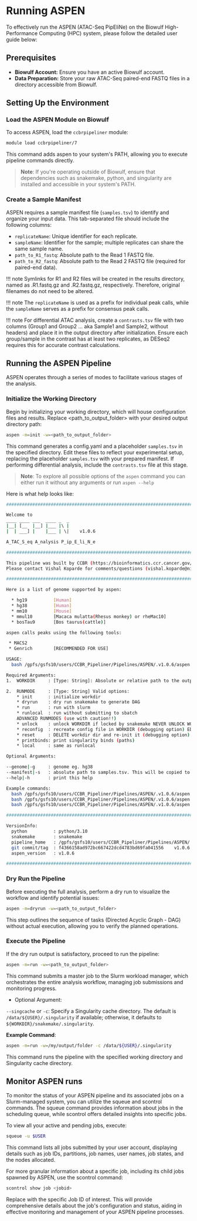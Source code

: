 # Running ASPEN

To effectively run the ASPEN (ATAC-Seq PipEliNe) on the Biowulf High-Performance Computing (HPC) system, please follow the detailed user guide below:


## Prerequisites

- **Biowulf Account:** Ensure you have an active Biowulf account.
- **Data Preparation:** Store your raw ATAC-Seq paired-end FASTQ files in a directory accessible from Biowulf.

## Setting Up the Environment

### Load the ASPEN Module on Biowulf

To access ASPEN, load the `ccbrpipeliner` module:

```bash
module load ccbrpipeliner/7
```

This command adds aspen to your system's PATH, allowing you to execute pipeline commands directly.

> **Note**: If you're operating outside of Biowulf, ensure that dependencies such as snakemake, python, and singularity are installed and accessible in your system's PATH.

### Create a Sample Manifest
ASPEN requires a sample manifest file (`samples.tsv`) to identify and organize your input data. This tab-separated file should include the following columns:

- `replicateName`: Unique identifier for each replicate.
- `sampleName`: Identifier for the sample; multiple replicates can share the same sample name.
- `path_to_R1_fastq`: Absolute path to the Read 1 FASTQ file.
- `path_to_R2_fastq`: Absolute path to the Read 2 FASTQ file (required for paired-end data).

!!! note
 Symlinks for R1 and R2 files will be created in the results directory, named as <replicateName>.R1.fastq.gz and <replicateName>.R2.fastq.gz, respectively. Therefore, original filenames do not need to be altered.

!!! note
 The `replicateName` is used as a prefix for individual peak calls, while the `sampleName` serves as a prefix for consensus peak calls.

!!! note
 For differential ATAC analysis, create a `contrasts.tsv` file with two columns (Group1 and Group2 ... aka Sample1 and Sample2, without headers) and place it in the output directory after initialization. Ensure each group/sample in the contrast has at least two replicates, as DESeq2 requires this for accurate contrast calculations.

## Running the ASPEN Pipeline
ASPEN operates through a series of modes to facilitate various stages of the analysis.

### Initialize the Working Directory
Begin by initializing your working directory, which will house configuration files and results. Replace <path_to_output_folder> with your desired output directory path:

```bash
aspen -m=init -w=<path_to_output_folder>
```

This command generates a config.yaml and a placeholder `samples.tsv` in the specified directory. Edit these files to reflect your experimental setup, replacing the placeholder `samples.tsv` with your prepared manifest. If performing differential analysis, include the `contrasts.tsv` file at this stage.

> **Note**: To explore all possible options of the `aspen` command you can either run it without any arguments or run `aspen --help`

Here is what help looks like:
```bash 
##########################################################################################

Welcome to
____ ____ ___  ____ _  _
|__| [__  |__] |___ |\ |
|  | ___] |    |___ | \|    v1.0.6

A_TAC_S_eq A_nalysis P_ip_E_li_N_e

##########################################################################################

This pipeline was built by CCBR (https://bioinformatics.ccr.cancer.gov/ccbr)
Please contact Vishal Koparde for comments/questions (vishal.koparde@nih.gov)

##########################################################################################

Here is a list of genome supported by aspen:

  * hg19          [Human]
  * hg38          [Human]
  * mm10          [Mouse]
  * mmul10        [Macaca mulatta(Rhesus monkey) or rheMac10]
  * bosTau9       [Bos taurus(cattle)]

aspen calls peaks using the following tools:

 * MACS2
 * Genrich        [RECOMMENDED FOR USE]

USAGE:
  bash /gpfs/gsfs10/users/CCBR_Pipeliner/Pipelines/ASPEN/.v1.0.6/aspen -w/--workdir=<WORKDIR> -m/--runmode=<RUNMODE>

Required Arguments:
1.  WORKDIR     : [Type: String]: Absolute or relative path to the output folder with write permissions.

2.  RUNMODE     : [Type: String] Valid options:
    * init      : initialize workdir
    * dryrun    : dry run snakemake to generate DAG
    * run       : run with slurm
    * runlocal  : run without submitting to sbatch
    ADVANCED RUNMODES (use with caution!!)
    * unlock    : unlock WORKDIR if locked by snakemake NEVER UNLOCK WORKDIR WHERE PIPELINE IS CURRENTLY RUNNING!
    * reconfig  : recreate config file in WORKDIR (debugging option) EDITS TO config.yaml WILL BE LOST!
    * reset     : DELETE workdir dir and re-init it (debugging option) EDITS TO ALL FILES IN WORKDIR WILL BE LOST!
    * printbinds: print singularity binds (paths)
    * local     : same as runlocal

Optional Arguments:

--genome|-g     : genome eg. hg38
--manifest|-s   : absolute path to samples.tsv. This will be copied to output folder                    (--runmode=init only)
--help|-h       : print this help

Example commands:
  bash /gpfs/gsfs10/users/CCBR_Pipeliner/Pipelines/ASPEN/.v1.0.6/aspen -w=/my/output/folder -m=init
  bash /gpfs/gsfs10/users/CCBR_Pipeliner/Pipelines/ASPEN/.v1.0.6/aspen -w=/my/output/folder -m=dryrun
  bash /gpfs/gsfs10/users/CCBR_Pipeliner/Pipelines/ASPEN/.v1.0.6/aspen -w=/my/output/folder -m=run

##########################################################################################

VersionInfo:
  python          : python/3.10
  snakemake       : snakemake
  pipeline_home   : /gpfs/gsfs10/users/CCBR_Pipeliner/Pipelines/ASPEN/.v1.0.6
  git commit/tag  : f4366158ad972bc667422dcd4783bd69fa041556	v1.0.6
  aspen_version   : v1.0.6

##########################################################################################

```

### Dry Run the Pipeline
Before executing the full analysis, perform a dry run to visualize the workflow and identify potential issues:

```bash
aspen -m=dryrun -w=<path_to_output_folder>
```
This step outlines the sequence of tasks (Directed Acyclic Graph - DAG) without actual execution, allowing you to verify the planned operations.

### Execute the Pipeline
If the dry run output is satisfactory, proceed to run the pipeline:

```bash
aspen -m=run -w=<path_to_output_folder>
```
This command submits a master job to the Slurm workload manager, which orchestrates the entire analysis workflow, managing job submissions and monitoring progress.

- Optional Argument:

`--singcache` or `-c`: Specify a Singularity cache directory. The default is `/data/${USER}/.singularity` if available; otherwise, it defaults to `${WORKDIR}/snakemake/.singularity`.

**Example Command**:

```bash
aspen -m=run -w=/my/output/folder -c /data/${USER}/.singularity
```
This command runs the pipeline with the specified working directory and Singularity cache directory.

## Monitor ASPEN runs

To monitor the status of your ASPEN pipeline and its associated jobs on a Slurm-managed system, you can utilize the squeue and scontrol commands. The squeue command provides information about jobs in the scheduling queue, while scontrol offers detailed insights into specific jobs.

To view all your active and pending jobs, execute:

```bash
squeue -u $USER
```
This command lists all jobs submitted by your user account, displaying details such as job IDs, partitions, job names, user names, job states, and the nodes allocated.

For more granular information about a specific job, including its child jobs spawned by ASPEN, use the scontrol command:

```bash
scontrol show job <jobid>
```
Replace <jobid> with the specific Job ID of interest. This will provide comprehensive details about the job's configuration and status, aiding in effective monitoring and management of your ASPEN pipeline processes.

